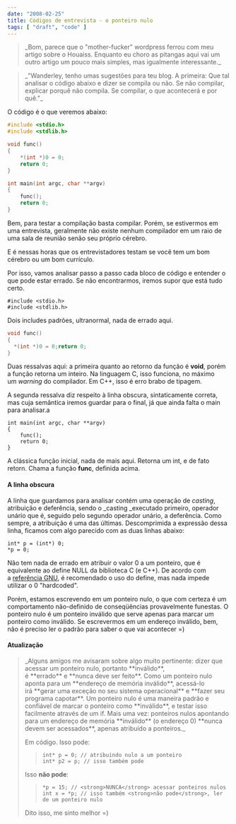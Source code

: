 ```yaml
---
date: "2008-02-25"
title: Códigos de entrevista - o ponteiro nulo
tags: [ "draft", "code" ]
---
```

<blockquote>_Bom, parece que o "mother-fucker" wordpress ferrou com meu artigo sobre o Houaiss. Enquanto eu choro as pitangas aqui vai um outro artigo um pouco mais simples, mas igualmente interessante._</blockquote>

<blockquote>_"Wanderley, tenho umas sugestões para teu blog.
A primeira:
Que tal analisar o código abaixo e dizer se compila ou não. Se não compilar, explicar porquê não compila. Se compilar, o que acontecerá e por quê."_</blockquote>

O código é o que veremos abaixo:

```c
#include <stdio.h>
#include <stdlib.h>

void func()
{
	*(int *)0 = 0;
	return 0;
}

int main(int argc, char **argv)
{
	func();
	return 0;
} 

```

Bem, para testar a compilação basta compilar. Porém, se estivermos em uma entrevista, geralmente não existe nenhum compilador em um raio de uma sala de reunião senão seu próprio cérebro.

E é nessas horas que os entrevistadores testam se você tem um bom cérebro ou um bom currículo.

Por isso, vamos analisar passo a passo cada bloco de código e entender o que pode estar errado. Se não encontrarmos, iremos supor que está tudo certo.

    
    #include <stdio.h>
    #include <stdlib.h>

Dois includes padrões, ultranormal, nada de errado aqui.

```c
void func()
{
  *(int *)0 = 0;return 0;
}

```

Duas ressalvas aqui: a primeira quanto ao retorno da função é **void**, porém a função retorna um inteiro. Na linguagem C, isso funciona, no máximo um _warning_ do compilador. Em C++, isso é erro brabo de tipagem.

A segunda ressalva diz respeito à linha obscura, sintaticamente correta, mas cuja semântica iremos guardar para o final, já que ainda falta o main para analisar.a

    
    int main(int argc, char **argv)
    {
        func();
        return 0;
    }

A clássica função inicial, nada de mais aqui. Retorna um int, e de fato retorn. Chama a função **func**, definida acima.

#### A linha obscura

A linha que guardamos para analisar contém uma operação de _casting_, atribuição e deferência, sendo o _casting _executado primeiro, operador unário que é, seguido pelo segundo operador unário, a deferência. Como sempre, a atribuição é uma das últimas. Descomprimida a expressão dessa linha, ficamos com algo parecido com as duas linhas abaixo:

    
    int* p = (int*) 0;
    *p = 0;

Não tem nada de errado em atribuir o valor 0 a um ponteiro, que é equivalente ao define NULL da biblioteca C (e C++). De acordo com a [referência GNU](http://www.gnu.org/software/libc/manual/html_node/Null-Pointer-Constant.html#Null-Pointer-Constant), é recomendado o uso do define, mas nada impede utilizar o 0 "hardcoded".

Porém, estamos escrevendo em um ponteiro nulo, o que com certeza é um comportamento não-definido de conseqüências provavelmente funestas. O ponteiro nulo é um ponteiro inválido que serve apenas para marcar um ponteiro como inválido. Se escrevermos em um endereço inválido, bem, não é preciso ler o padrão para saber o que vai acontecer =)

#### Atualização

<blockquote>_Alguns amigos me avisaram sobre algo muito pertinente: dizer que acessar um ponteiro nulo, portanto **inválido**, é **errado** e **nunca deve ser feito**. Como um ponteiro nulo aponta para um **endereço de memória inválido**, acessá-lo irá **gerar uma exceção no seu sistema operacional** e **fazer seu programa capotar**. Um ponteiro nulo é uma maneira padrão e confiável de marcar o ponteiro como **inválido**, e testar isso facilmente através de um if. Mais uma vez: ponteiros nulos apontando para um endereço de memória **inválido** (o endereço 0) **nunca devem ser acessados**, apenas atribuído a ponteiros._

Em código. Isso pode:

>     
>     int* p = 0; // atribuindo nulo a um ponteiro
>     int* p2 = p; // isso também pode
> 
Isso **não pode**:

>     
>     *p = 15; // <strong>NUNCA</strong> acessar ponteiros nulos
>     int x = *p; // isso também <strong>não pode</strong>, ler de um ponteiro nulo
> 
Dito isso, me sinto melhor =)</blockquote>
